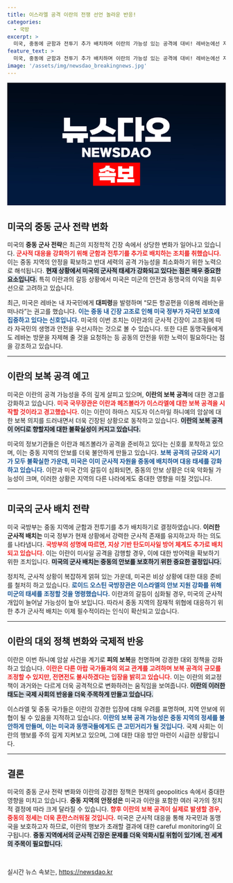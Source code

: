 ```yaml
---
title: 이스라엘 공격 이란의 전쟁 선언 놀라운 반응!
categories:
  - 국방
excerpt: >
  미국, 중동에 군함과 전투기 추가 배치하며 이란의 가능성 있는 공격에 대비! 레바논에선 자국민 대피령 발령. 이란의 보복 공격 예고로 긴장 고조! 클릭하여 최신 상황을 알아보세요!
feature_text: >
  미국, 중동에 군함과 전투기 추가 배치하며 이란의 가능성 있는 공격에 대비! 레바논에선 자국민 대피령 발령. 이란의 보복 공격 예고로 긴장 고조! 클릭하여 최신 상황을 알아보세요!
image: '/assets/img/newsdao_breakingnews.jpg'
---
```


<p><img src="/assets/img/newsdao_breakingnews.jpg" alt="pcversion 속보" /></p>

<h2 data-ke-size="size26">미국의 중동 군사 전략 변화</h2>

<p data-ke-size="size16">미국의 <b>중동 군사 전략</b>은 최근의 지정학적 긴장 속에서 상당한 변화가 일어나고 있습니다. <b><span style="color: #ee2323;">군사적 대응을 강화하기 위해 군함과 전투기를 추가로 배치하는 조치를 취했습니다.</span></b> 이는 중동 지역의 안정을 확보하고 반대 세력의 공격 가능성을 최소화하기 위한 노력으로 해석됩니다. <b><span style="background-color: #21538527;">현재 상황에서 미국의 군사적 태세가 강화되고 있다는 점은 매우 중요한 요소입니다.</span></b> 특히 이란과의 갈등 상황에서 미국은 미군의 안전과 동맹국의 이익을 최우선으로 고려하고 있습니다.</p>

<p data-ke-size="size16">최근, 미국은 레바논 내 자국민에게 <b>대피령</b>을 발령하며 “모든 항공편을 이용해 레바논을 떠나라”는 권고를 했습니다. <b><span style="color: #1a5490;">이는 중동 내 긴장 고조로 인해 미국 정부가 자국민 보호에 집중하고 있다는 신호입니다.</span></b> 미국의 이번 조치는 이란과의 군사적 긴장이 고조됨에 따라 자국민의 생명과 안전을 우선시하는 것으로 볼 수 있습니다. 또한 다른 동맹국들에게도 레바논 방문을 자제해 줄 것을 요청하는 등 공동의 안전을 위한 노력이 필요하다는 점을 강조하고 있습니다.</p>

<hr>

<h2 data-ke-size="size26">이란의 보복 공격 예고</h2>

<p data-ke-size="size16">미국은 이란의 공격 가능성을 주의 깊게 살피고 있으며, <b>이란의 보복 공격</b>에 대한 경고를 강화하고 있습니다. <b><span style="color: #ee2323;">미국 국무장관은 이란과 헤즈볼라가 이스라엘에 대한 보복 공격을 시작할 것이라고 경고했습니다.</span></b> 이는 이란이 하마스 지도자 이스마일 하니예의 암살에 대한 보복 의지를 드러내면서 더욱 긴장된 상황으로 동작하고 있습니다. <b><span style="background-color: #21538527;">이란의 보복 공격이 어디로 향할지에 대한 불확실성이 커지고 있습니다.</span></b> </p>

<p data-ke-size="size16">미국의 정보기관들은 이란과 헤즈볼라가 공격을 준비하고 있다는 신호를 포착하고 있으며, 이는 중동 지역의 안보를 더욱 불안하게 만들고 있습니다. <b><span style="color: #1a5490;">보복 공격의 규모와 시기가 모두 불확실한 가운데, 미국은 이미 군사적 자원을 중동에 배치하며 대응 태세를 강화하고 있습니다.</span></b> 이란과 미국 간의 갈등이 심화되면, 중동의 안보 상황은 더욱 악화될 가능성이 크며, 이러한 상황은 지역의 다른 나라에게도 중대한 영향을 미칠 것입니다.</p>

<hr>

<h2 data-ke-size="size26">미국의 군사 배치 전략</h2>

<p data-ke-size="size16">미국 국방부는 중동 지역에 군함과 전투기를 추가 배치하기로 결정하였습니다. <b>이러한 군사적 배치는</b> 미국 정부가 현재 상황에서 강력한 군사적 존재를 유지하고자 하는 의도를 나타냅니다. <b><span style="color: #ee2323;">국방부의 성명에 따르면, 지상 기반 탄도미사일 방어 체계도 추가로 배치되고 있습니다.</span></b> 이는 이란이 미사일 공격을 감행할 경우, 이에 대한 방어력을 확보하기 위한 조치입니다. <b><span style="background-color: #21538527;">미국의 군사 배치는 중동의 안보를 보호하기 위한 중요한 결정입니다.</span></b></p>

<p data-ke-size="size16">정치적, 군사적 상황이 복잡하게 얽혀 있는 가운데, 미국은 비상 상황에 대한 대응 준비를 철저히 하고 있습니다. <b><span style="color: #1a5490;">로이드 오스틴 국방장관은 이스라엘의 안보 지원 강화를 위해 미군의 태세를 조정할 것을 명령했습니다.</span></b> 이란과의 갈등이 심화될 경우, 미국의 군사적 개입이 늘어날 가능성이 높아 보입니다. 따라서 중동 지역의 잠재적 위협에 대응하기 위한 추가 군사적 배치는 이제 필수적이라는 인식이 확산되고 있습니다.</p>

<hr>

<h2 data-ke-size="size26">이란의 대외 정책 변화와 국제적 반응</h2>

<p data-ke-size="size16">이란은 이번 하니예 암살 사건을 계기로 <b>피의 보복</b>을 천명하며 강경한 대외 정책을 강화하고 있습니다. <b><span style="color: #ee2323;">이란은 다른 아랍 국가들과의 외교 관계를 고려하며 보복 공격의 규모를 조정할 수 있지만, 전면전도 불사하겠다는 입장을 밝히고 있습니다.</span></b> 이는 이란의 외교정책이 과거와는 다르게 더욱 공격적으로 변화하려는 움직임을 보여줍니다. <b><span style="background-color: #21538527;">이란의 이러한 태도는 국제 사회의 반응을 더욱 주목하게 만들고 있습니다.</span></b></p>

<p data-ke-size="size16">이스라엘 및 중동 국가들은 이란의 강경한 입장에 대해 우려를 표명하며, 지역 안보에 위협이 될 수 있음을 지적하고 있습니다. <b><span style="color: #1a5490;">이란의 보복 공격 가능성은 중동 지역의 정세를 불안하게 만들며, 이는 미국과 동맹국들에게도 큰 고민거리가 될 것입니다.</span></b> 국제 사회는 이란의 행보를 주의 깊게 지켜보고 있으며, 그에 대한 대응 방안 마련이 시급한 상황입니다.</p>

<hr>

<h2 data-ke-size="size26">결론</h2>

<p data-ke-size="size16">미국의 중동 군사 전략 변화와 이란의 강경한 정책은 현재의 geopolitics 속에서 중대한 영향을 미치고 있습니다. <b>중동 지역의 안정성은</b> 미국과 이란을 포함한 여러 국가의 정치적 결정에 따라 크게 달라질 수 있습니다. <b><span style="color: #ee2323;">향후 이란의 보복 공격이 실제로 발생할 경우, 중동의 정세는 더욱 혼란스러워질 것입니다.</span></b> 미국은 군사적 대응을 통해 자국민과 동맹국을 보호하고자 하므로, 이란의 행보가 초래할 결과에 대한 careful monitoring이 요구됩니다. <b><span style="background-color: #21538527;">중동 지역에서의 군사적 긴장은 문제를 더욱 악화시킬 위험이 있기에, 전 세계의 주목이 필요합니다.</span></b></p>

<p data-ke-size="size16">&nbsp;</p>
실시간 뉴스 속보는, <a href="https://newsdao.kr" rel="dofollow">https://newsdao.kr</a>


